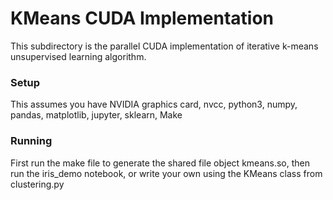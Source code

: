 # KMeans CUDA Implementation

This subdirectory is the parallel CUDA implementation of iterative k-means unsupervised learning algorithm. 

### Setup 
This assumes you have NVIDIA graphics card, nvcc, python3, numpy, pandas, matplotlib, jupyter, sklearn, Make

### Running
First run the make file to generate the shared file object kmeans.so, then run the iris_demo notebook, or write your own using the KMeans class from clustering.py
